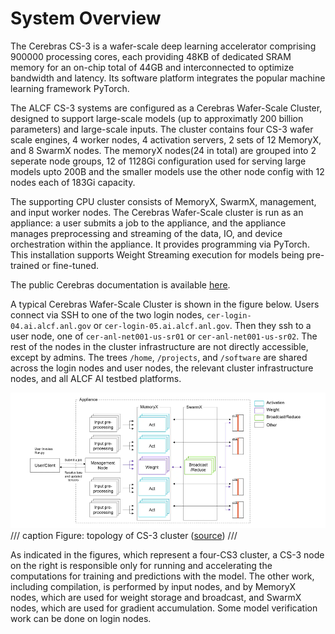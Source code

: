 # System Overview

The Cerebras CS-3 is a wafer-scale deep learning accelerator comprising 900000 processing cores, each providing 48KB of dedicated SRAM memory for an on-chip total of 44GB and interconnected to optimize bandwidth and latency. Its software platform integrates the popular machine learning framework PyTorch.

The ALCF CS-3 systems are configured as a Cerebras Wafer-Scale Cluster, designed to support large-scale models (up to approximatly 200 billion parameters) and large-scale inputs. The cluster contains four CS-3 wafer scale engines, 4 worker nodes, 4 activation servers, 2 sets of 12 MemoryX, and 8 SwarmX nodes. The memoryX nodes(24 in total) are grouped into 2 seperate node groups, 12 of 1128Gi configuration used for serving large models upto 200B and the smaller models use the other node config with 12 nodes each of 183Gi capacity.

The supporting CPU cluster consists of MemoryX, SwarmX, management, and input worker nodes. The Cerebras Wafer-Scale cluster is run as an appliance: a user submits a job to the appliance, and the appliance manages preprocessing and streaming of the data, IO, and device orchestration within the appliance. It provides programming via PyTorch. This installation supports Weight Streaming execution for models being pre-trained or fine-tuned.

The public Cerebras documentation is available [here](https://training-docs.cerebras.ai/rel-2.6.0/getting-started/overview).

A typical Cerebras Wafer-Scale Cluster is shown in the figure below. Users connect via SSH to one of the two login nodes, `cer-login-04.ai.alcf.anl.gov` or `cer-login-05.ai.alcf.anl.gov`.
Then they ssh to a user node, one of `cer-anl-net001-us-sr01` or `cer-anl-net001-us-sr02`. 
The rest of the nodes in the cluster infrastructure are not directly accessible, except by admins.
The trees `/home`, `/projects`, and `/software` are shared across the login nodes and user nodes, the relevant cluster infrastructure nodes, and all ALCF AI testbed platforms.

![CS-3 cluster figure](files/topology-of-weight-streaming-on-wsc.png)
/// caption
Figure: topology of CS-3 cluster ([source](https://training-docs.cerebras.ai/rel-2.6.0/concepts/cerebras-wafer-scale-cluster))
///

As indicated in the figures, which represent a four-CS3 cluster, a CS-3 node on the right is responsible only for running and accelerating the computations for training and predictions with the model. The other work, including compilation, is performed by input nodes, and by MemoryX nodes, which are used for weight storage and broadcast, and SwarmX nodes, which are used for gradient accumulation. Some model verification work can be done on login nodes.

